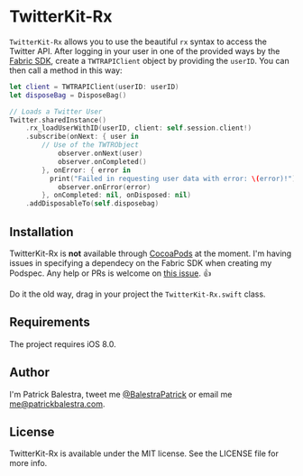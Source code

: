 # TwitterKit-Rx


`TwitterKit-Rx` allows you to use the beautiful `rx` syntax to access the Twitter API. After logging in your user in one of the provided ways by the [Fabric SDK](https://docs.fabric.io/ios/twitter/authentication.html), create a `TWTRAPIClient` object by providing the `userID`. You can then call a method in this way:

```swift
let client = TWTRAPIClient(userID: userID)
let disposeBag = DisposeBag()

// Loads a Twitter User
Twitter.sharedInstance()
	.rx_loadUserWithID(userID, client: self.session.client!)
	.subscribe(onNext: { user in
       	// Use of the TWTRObject
			observer.onNext(user)
			observer.onCompleted()
      	}, onError: { error in
          print("Failed in requesting user data with error: \(error)!")
			observer.onError(error)
		}, onCompleted: nil, onDisposed: nil)
	.addDisposableTo(self.disposebag)
```


## Installation

TwitterKit-Rx is **not** available through [CocoaPods](https://github.com/CocoaPods/) at the moment. I'm having issues in specifying a dependecy on the Fabric SDK when creating my Podspec. Any help or PRs is welcome on [this issue](https://github.com/CocoaPods/CocoaPods/issues/4745). 👍

Do it the old way, drag in your project the `TwitterKit-Rx.swift` class.

## Requirements
The project requires iOS 8.0.

## Author

I'm Patrick Balestra, tweet me [@BalestraPatrick](http://www.twitter.com/BalestraPatrick) or email me [me@patrickbalestra.com](mailto:me@patrickbalestra.com).

## License

TwitterKit-Rx is available under the MIT license. See the LICENSE file for more info.
